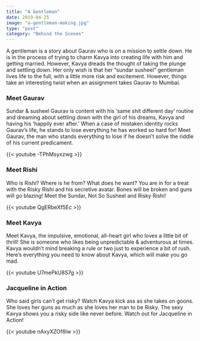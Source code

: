 ```yaml
---
title: "A Gentleman"
date: 2019-04-25
image: "a-gentleman-making.jpg"
type: "post"
category: "Behind the Scenes"
---
```


A gentleman is a story about Gaurav who is on a mission to settle down. He is in the process of trying to charm Kavya into creating life with him and getting married. However, Kavya dreads the thought of taking the plunge and settling down. Her only wish is that her “sundar susheel” gentleman lives life to the full, with a little more risk and excitement. However, things take an interesting twist when an assignment takes Gaurav to Mumbai.

<h3>Meet Gaurav</h3>

Sundar & susheel Gaurav is content with his ‘same shit different day’ routine and dreaming about settling down with the girl of his dreams, Kavya and having his ‘happily ever after.’ When a case of mistaken identity rocks Gaurav’s life, he stands to lose everything he has worked so hard for! Meet Gaurav, the man who stands everything to lose if he doesn’t solve the riddle of his current predicament.

{{< youtube -TPhMsyxzwg >}}

<h3>Meet Rishi</h3>

Who is Rishi? Where is he from? What does he want? You are in for a treat with the Risky Rishi and his secretive avatar. Bones will be broken and guns will go blazing! Meet the Sundar, Not So Susheel and Risky Rishi!

{{< youtube QgERbeXf5Ec >}}

<h3>Meet Kavya</h3>

Meet Kavya, the impulsive, emotional, all-heart girl who loves a little bit of thrill! She is someone who likes being unpredictable & adventurous at times. Kavya wouldn’t mind breaking a rule or two just to experience a bit of rush. Here’s everything you need to know about Kavya, which will make you go mad.

{{< youtube U7mePkU8S7g >}}

<h3>Jacqueline in Action</h3>

Who said girls can’t get risky? Watch Kavya kick ass as she takes on goons. She loves her guns as much as she loves her man to be Risky. The sexy Kavya shows you a risky side like never before. Watch out for Jacqueline in Action!

{{< youtube nAxyXZOf6lw >}}
